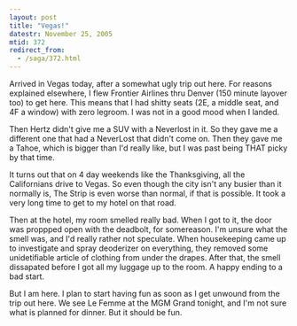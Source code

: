 ```yaml
---
layout: post
title: "Vegas!"
datestr: November 25, 2005
mtid: 372
redirect_from:
  - /saga/372.html
---
```


Arrived in Vegas today, after a somewhat ugly trip out here.  For reasons explained elsewhere, I flew Frontier Airlines thru Denver (150 minute layover too) to get here.  This means that I had shitty seats (2E, a middle seat, and 4F a window) with zero legroom.  I was not in a good mood when I landed.

Then Hertz didn't give me a SUV with a Neverlost in it.  So they gave me a different one that had a NeverLost that didn't come on.  Then they gave me a Tahoe, which is bigger than I'd really like, but I was past being THAT picky by that time.

It turns out that on 4 day weekends like the Thanksgiving, all the Californians drive to Vegas.  So even though the city isn't any busier than it normally is, The Strip is even worse than normal, if that is possible.  It took a very long time to get to my hotel on that road.

Then at the hotel, my room smelled really bad.  When I got to it, the door was proppped open with the deadbolt, for somereason.  I'm unsure what the smell was, and I'd really rather not speculate.  When housekeeping came up to investigate and spray deoderizer on everything, they removed some unidetifiable article of clothing from under the drapes.  After that, the smell dissapated before I got all my luggage up to the room.  A happy ending to a bad start.

But I am here.  I plan to start having fun as soon as I get unwound from the trip out here.  We see Le Femme at the MGM Grand tonight, and I'm not sure what is planned for dinner.  But it should be fun.

